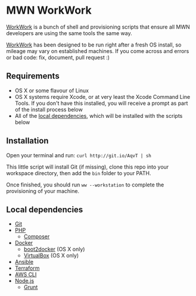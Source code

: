 # MWN WorkWork
[WorkWork](https://soundcloud.com/subpop/clipping-work-work-feat-cocc) is a bunch of shell and provisioning scripts that ensure all MWN developers are using the same tools the same way.

[WorkWork](http://www.myinstants.com/media/sounds/wc3-peon-says-work-work-only-.mp3) has been designed to be run right after a fresh OS install, so mileage may vary on established machines. If you come across and errors or bad code: fix, document, pull request :)

## Requirements
* OS X or some flavour of Linux
* OS X systems require Xcode, or at very least the Xcode Command Line Tools. If you don't have this installed, you will receive a prompt as part of the install process below
* All of the [local dependencies](#local-dependencies), which will be installed with the scripts below

## Installation
Open your terminal and run: `curl http://git.io/AqvT | sh`

This little script will install Git (if missing), clone this repo into your workspace directory, then add the `bin` folder to your PATH.

Once finished, you should run `ww --workstation` to complete the provisioning of your machine.

## Local dependencies
* [Git](http://git-scm.com/downloads)
* [PHP](http://php.net/downloads.php)
  * [Composer](https://getcomposer.org/download)
* [Docker](https://docs.docker.com/installation/)
  * [boot2docker](http://boot2docker.io/) (OS X only)
  * [VirtualBox](https://www.virtualbox.org/wiki/Downloads) (OS X only)
* [Ansible](http://docs.ansible.com/intro_installation.html)
* [Terraform](https://www.terraform.io/downloads.html)
* [AWS CLI](http://aws.amazon.com/cli/)
* [Node.js](http://nodejs.org/download/)
  * [Grunt](http://gruntjs.com/getting-started)